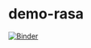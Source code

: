 # demo-rasa
[![Binder](https://mybinder.org/badge_logo.svg)](https://mybinder.org/v2/gh/LetiAug/demo-rasa-trilha-ia?tab=readme-ov-file/CABE%C3%87A)
